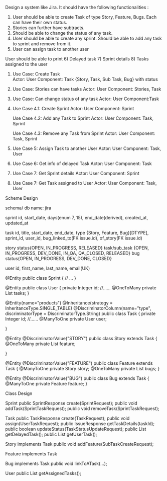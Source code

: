 
Design a system like Jira. It should have the following functionalities :

1) User should be able to create Task of type Story, Feature, Bugs. Each can have their own status.
2) Stories can further have subtracts.
3) Should be able to change the status of any task.
4) User should be able to create any sprint. Should be able to add any task to sprint and remove from it.
5) User can assign task to another user

User should be able to print
6) Delayed task
7) Sprint details
8) Tasks assigned to the user



1) 	Use Case: Create Task  
      Actor: User
      Component: Task {Story, Task, Sub Task, Bug} with status

2)	Use Case: Stories can have tasks
      Actor: User
      Component: Stories, Task

3)	Use Case: Can change status of any task
      Actor: User
      Component:Task

4)	Use Case 4.1: Create Sprint
      Actor:	User
      Component: Sprint

	Use Case 4.2: Add any Task to Sprint
	Actor:	User
	Component: Task, Sprint

	Use Case 4.3: Remove any Task from Sprint
	Actor:	User
	Component: Task, Sprint

5)	Use Case 5: Assign Task to another User
      Actor:	User
      Component: Task, User

6) 	Use Case 6: Get info of delayed Task
      Actor: User
      Component: Task

7) 	Use Case 7: Get Sprint details
      Actor: User
      Component: Sprint

8) 	Use Case 7: Get Task assigned to User
      Actor: User
      Component: Task, User


Scheme Design

schema/ db name: jira

sprint
id, start_date, days(enum 7, 15), end_date(derived), created_at, updated_at

task
id, title, start_date, end_date, type {Story, Feature, Bug}[DTYPE], sprint_id, user_id,  bug_linked_to(FK issue.id), of_story(FK issue.id)

story
status{OPEN, IN_PROGRESS, RELEASED}
task/sub_task
{OPEN, IN_PROGRESS, DEV_DONE, IN_QA, QA_CLOSED, RELEASED}
bug
status{OPEN, IN_PROGRESS, DEV_DONE, CLOSED}


user
id, first_name, last_name, email(UK)


@Entity
public class Sprint {
// ...
}

@Entity
public class User {
private Integer id;
//......
@OneToMany
private List<Task> tasks;
}

@Entity(name="products")
@Inheritance(strategy = InheritanceType.SINGLE_TABLE)
@DiscriminatorColumn(name="type",
discriminatorType = DiscriminatorType.String)
public class Task {
private Integer id;
//......
@ManyToOne
private User user;

}

@Entity
@DiscriminatorValue("STORY")
public class Story extends Task {
@OneToMany
private List<Feature> feature;

}

@Entity
@DiscriminatorValue("FEATURE")
public class Feature extends Task {
@ManyToOne
private Story story;
@OneToMany
private List<Bug> bugs;
}


@Entity
@DiscriminatorValue("BUG")
public class Bug extends Task {
@ManyToOne
private Feature feature;
}


Class Design

Sprint
public SprintResponse create(SprintRequest);
public void addTask(SprintTaskRequest);
public void removeTask(SprintTaskRequest);


Task
public TaskResponse create(TaskRequest);
public void assign(UserTaskRequest);
public IssueResponse getTaskDetails(taskId);
public boolean updateStatus(TaskStatusUpdateRequest);
public List<TaskResponse> getDelayedTask();
public List<TaskResponse> getUserTask();


Story implements Task
public void addFeature(SubTaskCreateRequest);

Feature implements Task

Bug implements Task
public void linkToATask(...);



User
public List<TaskResponse> getAssignedTasks();






























	